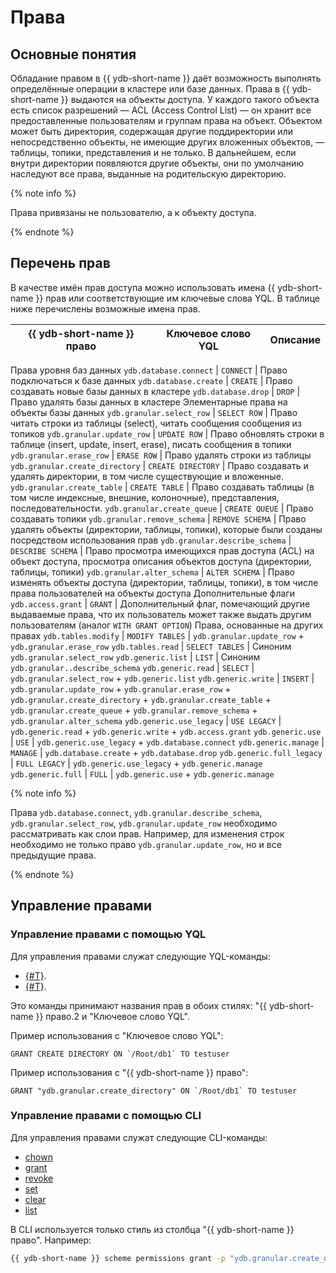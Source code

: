# Права

## Основные понятия

Обладание правом в {{ ydb-short-name }} даёт возможность выполнять определённые операции в кластере или базе данных.
Права в {{ ydb-short-name }} выдаются на объекты доступа. У каждого такого объекта есть список разрешений — ACL (Access Control List) — он хранит все предоставленные пользователям и группам права на объект. Объектом может быть директория, содержащая другие поддиректории или непосредственно объекты, не имеющие других вложенных объектов, — таблицы, топики, представления и не только.
В дальнейшем, если внутри директории появляются другие объекты, они по умолчанию наследуют все права, выданные на родительскую директорию.

{% note info %}

Права привязаны не пользователю, а к объекту доступа.

{% endnote %}

## Перечень прав

В качестве имён прав доступа можно использовать имена {{ ydb-short-name }} прав или соответствующие им ключевые слова YQL.
В таблице ниже перечислены возможные имена прав.

{{ ydb-short-name }} право | Ключевое слово YQL | Описание
--- | --- | ---
Права уровня баз данных
`ydb.database.connect` | `CONNECT` | Право подключаться к базе данных
`ydb.database.create` | `CREATE` | Право создавать новые базы данных в кластере
`ydb.database.drop` | `DROP` | Право удалять базы данных в кластере
Элементарные права на объекты базы данных
`ydb.granular.select_row` | `SELECT ROW` | Право читать строки из таблицы (select), читать сообщения сообщения из топиков
`ydb.granular.update_row` | `UPDATE ROW` | Право обновлять строки в таблице (insert, update, insert, erase), писать сообщения в топики
`ydb.granular.erase_row` | `ERASE ROW` | Право удалять строки из таблицы
`ydb.granular.create_directory` | `CREATE DIRECTORY` | Право создавать и удалять директории, в том числе существующие и вложенные.
`ydb.granular.create_table` | `CREATE TABLE` | Право создавать таблицы (в том числе индексные, внешние, колоночные), представления, последовательности.
`ydb.granular.create_queue` | `CREATE QUEUE` | Право создавать топики
`ydb.granular.remove_schema` | `REMOVE SCHEMA` | Право удалять объекты (директории, таблицы, топики), которые были созданы посредством использования прав
`ydb.granular.describe_schema` | `DESCRIBE SCHEMA` | Право просмотра имеющихся прав доступа (ACL) на объект доступа, просмотра описания объектов доступа (директории, таблицы, топики)
`ydb.granular.alter_schema` | `ALTER SCHEMA` | Право изменять объекты доступа (директории, таблицы, топики), в том числе права пользователей на объекты доступа
Дополнительные флаги
`ydb.access.grant` | `GRANT` | Дополнительный флаг, помечающий другие выдаваемые права, что их пользователь может также выдать другим пользователям (аналог `WITH GRANT OPTION`)
Права, основанные на других правах
`ydb.tables.modify` | `MODIFY TABLES` | `ydb.granular.update_row` + `ydb.granular.erase_row`
`ydb.tables.read` | `SELECT TABLES` | Синоним `ydb.granular.select_row`
`ydb.generic.list` | `LIST` | Синоним `ydb.granular..describe_schema`
`ydb.generic.read` | `SELECT` | `ydb.granular.select_row` + `ydb.generic.list`
`ydb.generic.write` | `INSERT` | `ydb.granular.update_row` + `ydb.granular.erase_row` + `ydb.granular.create_directory` + `ydb.granular.create_table` + `ydb.granular.create_queue` + `ydb.granular.remove_schema` + `ydb.granular.alter_schema`
`ydb.generic.use_legacy` | `USE LEGACY` | `ydb.generic.read` + `ydb.generic.write` + `ydb.access.grant`
`ydb.generic.use` | `USE` | `ydb.generic.use_legacy` + `ydb.database.connect`
`ydb.generic.manage` | `MANAGE` | `ydb.database.create` + `ydb.database.drop`
`ydb.generic.full_legacy` | `FULL LEGACY` | `ydb.generic.use_legacy` + `ydb.generic.manage`
`ydb.generic.full` | `FULL` | `ydb.generic.use` + `ydb.generic.manage`

{% note info %}

Права `ydb.database.connect`, `ydb.granular.describe_schema`, `ydb.granular.select_row`, `ydb.granular.update_row` необходимо рассматривать как слои прав.
Например, для изменения строк необходимо не только право `ydb.granular.update_row`, но и все предыдущие права.

{% endnote %}

## Управление правами

### Управление правами с помощью YQL

Для управления правами служат следующие YQL-команды:

* [{#T}](../yql/reference/syntax/grant.md).
* [{#T}](../yql/reference/syntax/revoke.md).

Это команды принимают названия прав в обоих стилях: "{{ ydb-short-name }} право.2 и "Ключевое слово YQL".

Пример использования c "Ключевое слово YQL":

```yql
GRANT CREATE DIRECTORY ON `/Root/db1` TO testuser
```

Пример использования c "{{ ydb-short-name }} право":

```yql
GRANT "ydb.granular.create_directory" ON `/Root/db1` TO testuser
```

### Управление правами с помощью CLI

Для управления правами служат следующие CLI-команды:

* [chown](../reference/ydb-cli/commands/scheme-permissions.md#chown)
* [grant](../reference/ydb-cli/commands/scheme-permissions.md#grant-revoke)
* [revoke](../reference/ydb-cli/commands/scheme-permissions.md#grant-revoke)
* [set](../reference/ydb-cli/commands/scheme-permissions.md#set)
* [clear](../reference/ydb-cli/commands/scheme-permissions.md#clear)
* [list](../reference/ydb-cli/commands/scheme-permissions.md#list)

В CLI используется только стиль из столбца "{{ ydb-short-name }} право".
Например:

```bash
{{ ydb-short-name }} scheme permissions grant -p "ydb.granular.create_directory" `/Root/db1` testuser
```
